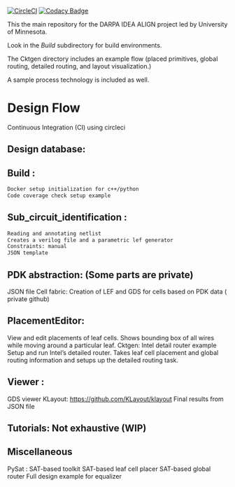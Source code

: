 [![CircleCI](https://circleci.com/gh/ALIGN-analoglayout/ALIGN-public.svg?style=svg)](https://circleci.com/gh/ALIGN-analoglayout/ALIGN-public)
[![Codacy Badge](https://api.codacy.com/project/badge/Grade/2aeb84c0f14949909bcd342b19721d01)](https://app.codacy.com/app/ALIGN-analoglayout/ALIGN-public?utm_source=github.com&utm_medium=referral&utm_content=ALIGN-analoglayout/ALIGN-public&utm_campaign=Badge_Grade_Settings)

 This the main repository for the DARPA IDEA ALIGN project led by University of Minnesota.
 
 Look in the *Build* subdirectory for build environments.

The Cktgen directory includes an example flow (placed primitives, global routing, detailed routing, and layout visualization.)

A sample process technology is included as well.

# Design Flow 
Continuous Integration (CI) using circleci
## Design database:
## Build : 
```bash
Docker setup initialization for c++/python
Code coverage check setup example
```

## Sub_circuit_identification :
```bash
Reading and annotating netlist
Creates a verilog file and a parametric lef generator
Constraints: manual 
JSON template 
```

## PDK abstraction: (Some parts are private)
 JSON file 
Cell fabric: 
Creation of LEF and GDS for cells based on PDK data ( private github)
## PlacementEditor:  
View and edit placements of leaf cells. Shows bounding box of all wires while moving around a particular leaf.
Cktgen: Intel detail router example
Setup and run Intel’s detailed router. Takes leaf cell placement and global routing information and setups up the detailed routing task.
## Viewer : 
GDS viewer KLayout: https://github.com/KLayout/klayout
Final results from JSON file
## Tutorials: Not exhaustive (WIP)

## Miscellaneous 
PySat : 
SAT-based toolkit
SAT-based leaf cell placer
SAT-based global router 
Full design example for equalizer


